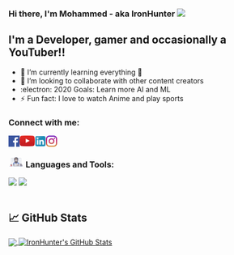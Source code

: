 ### Hi there, I'm Mohammed - aka IronHunter <img src="https://raw.githubusercontent.com/MartinHeinz/MartinHeinz/master/wave.gif" width="30px">


## I'm a Developer, gamer and occasionally a YouTuber!!

- 🌱 I’m currently learning everything 🤣
- 👯 I’m looking to collaborate with other content creators
- :electron: 2020 Goals: Learn more AI and ML
- ⚡ Fun fact: I love to watch Anime and play sports


### Connect with me:
[<img align="left" alt="Mohammed Aboukhatwa | Facebook" width="22px" src="https://raw.githubusercontent.com/Ironhunter95/Ironhunter95/master/124010.png"/>][facebook]
[<img align="left" alt="Mohammed Aboukhatwa | YouTube" width="30px" src="https://raw.githubusercontent.com/Ironhunter95/Ironhunter95/master/YouTube_icon.png" />][youtube]
[<img align="left" alt="Mohammed Aboukhatwa | LinkedIn" width="22px" src="https://raw.githubusercontent.com/Ironhunter95/Ironhunter95/master/Linkedin.png" />][linkedin]
[<img align="left" alt="Mohammed Aboukhatwa | Instagram" width="22px" src="https://raw.githubusercontent.com/Ironhunter95/Ironhunter95/master/Instagram.png" />][instagram]

<br />

### <img src="https://raw.githubusercontent.com/Ironhunter95/Ironhunter95/master/tenor.gif" width="30px"> Languages and Tools:
![](https://img.shields.io/badge/Editor-IntelliJ_IDEA-informational?style=flat&logo=intellij-idea&logoColor=white&color=2bbc8a)
![](https://img.shields.io/badge/Code-Python-informational?style=flat&logo=python&logoColor=white&color=2bbc8a)
<br />
<br />
## :chart_with_upwards_trend: GitHub Stats

<a href="https://github.com/Ironhunter95/Ironhunter95">
  <img align="center" src="https://github-readme-stats.vercel.app/api/top-langs/?username=Ironhunter95&title_color=ffffff&text_color=c9cacc&icon_color=2bbc8a&bg_color=1d1f21" />
</a>
<a href="https://github.com/Ironhunter95/Ironhunter95">
  <img align="center" src="https://github-readme-stats.vercel.app/api?username=Ironhunter95&show_icons=true&line_height=27&count_private=true&title_color=ffffff&text_color=c9cacc&icon_color=2bbc8a&bg_color=1d1f21" alt="IronHunter's GitHub Stats" />
</a>


[facebook]: https://www.facebook.com/mohammed.saber.790/
[youtube]: https://www.youtube.com/channel/UC4aFd13U3gxYbWeeqioywEQ?view_as=subscriber
[instagram]: https://www.youtube.com/channel/UC4aFd13U3gxYbWeeqioywEQ?view_as=subscriber
[linkedin]: https://www.linkedin.com/in/mohammedaboukhatwa/
[Python]: https://www.python.org
[Java]: https://www.java.com/en/